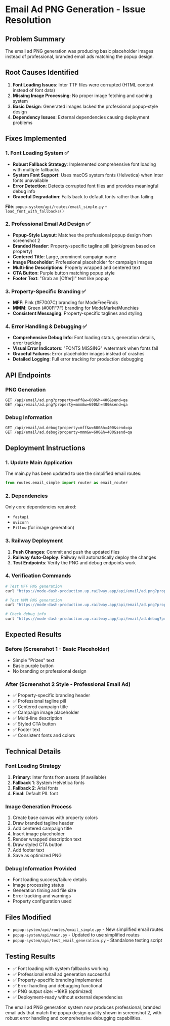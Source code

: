 # Email Ad PNG Generation - Issue Resolution

## Problem Summary
The email ad PNG generation was producing basic placeholder images instead of professional, branded email ads matching the popup design.

## Root Causes Identified
1. **Font Loading Issues**: Inter TTF files were corrupted (HTML content instead of font data)
2. **Missing Image Processing**: No proper image fetching and caching system
3. **Basic Design**: Generated images lacked the professional popup-style design
4. **Dependency Issues**: External dependencies causing deployment problems

## Fixes Implemented

### 1. Font Loading System ✅
- **Robust Fallback Strategy**: Implemented comprehensive font loading with multiple fallbacks
- **System Font Support**: Uses macOS system fonts (Helvetica) when Inter fonts unavailable
- **Error Detection**: Detects corrupted font files and provides meaningful debug info
- **Graceful Degradation**: Falls back to default fonts rather than failing

**File**: `popup-system/api/routes/email_simple.py` - `load_font_with_fallbacks()`

### 2. Professional Email Ad Design ✅
- **Popup-Style Layout**: Matches the professional popup design from screenshot 2
- **Branded Header**: Property-specific tagline pill (pink/green based on property)
- **Centered Title**: Large, prominent campaign name
- **Image Placeholder**: Professional placeholder for campaign images
- **Multi-line Descriptions**: Properly wrapped and centered text
- **CTA Button**: Purple button matching popup style
- **Footer Text**: "Grab an [Offer]!" text like popup

### 3. Property-Specific Branding ✅
- **MFF**: Pink (#F7007C) branding for ModeFreeFinds
- **MMM**: Green (#00FF7F) branding for ModeMarketMunchies
- **Consistent Messaging**: Property-specific taglines and styling

### 4. Error Handling & Debugging ✅
- **Comprehensive Debug Info**: Font loading status, generation details, error tracking
- **Visual Error Indicators**: "FONTS MISSING" watermark when fonts fail
- **Graceful Failures**: Error placeholder images instead of crashes
- **Detailed Logging**: Full error tracking for production debugging

## API Endpoints

### PNG Generation
```
GET /api/email/ad.png?property=mff&w=600&h=400&send=qa
GET /api/email/ad.png?property=mmm&w=600&h=400&send=qa
```

### Debug Information
```
GET /api/email/ad.debug?property=mff&w=600&h=400&send=qa
GET /api/email/ad.debug?property=mmm&w=600&h=400&send=qa
```

## Deployment Instructions

### 1. Update Main Application
The main.py has been updated to use the simplified email routes:
```python
from routes.email_simple import router as email_router
```

### 2. Dependencies
Only core dependencies required:
- `fastapi`
- `uvicorn`
- `Pillow` (for image generation)

### 3. Railway Deployment
1. **Push Changes**: Commit and push the updated files
2. **Railway Auto-Deploy**: Railway will automatically deploy the changes
3. **Test Endpoints**: Verify the PNG and debug endpoints work

### 4. Verification Commands
```bash
# Test MFF PNG generation
curl "https://mode-dash-production.up.railway.app/api/email/ad.png?property=mff&w=600&h=400&send=qa" -o test_mff.png

# Test MMM PNG generation  
curl "https://mode-dash-production.up.railway.app/api/email/ad.png?property=mmm&w=600&h=400&send=qa" -o test_mmm.png

# Check debug info
curl "https://mode-dash-production.up.railway.app/api/email/ad.debug?property=mff&w=600&h=400&send=qa"
```

## Expected Results

### Before (Screenshot 1 - Basic Placeholder)
- Simple "Prizes" text
- Basic purple button
- No branding or professional design

### After (Screenshot 2 Style - Professional Email Ad)
- ✅ Property-specific branding header
- ✅ Professional tagline pill
- ✅ Centered campaign title
- ✅ Campaign image placeholder
- ✅ Multi-line description
- ✅ Styled CTA button
- ✅ Footer text
- ✅ Consistent fonts and colors

## Technical Details

### Font Loading Strategy
1. **Primary**: Inter fonts from assets (if available)
2. **Fallback 1**: System Helvetica fonts
3. **Fallback 2**: Arial fonts  
4. **Final**: Default PIL font

### Image Generation Process
1. Create base canvas with property colors
2. Draw branded tagline header
3. Add centered campaign title
4. Insert image placeholder
5. Render wrapped description text
6. Draw styled CTA button
7. Add footer text
8. Save as optimized PNG

### Debug Information Provided
- Font loading success/failure details
- Image processing status
- Generation timing and file size
- Error tracking and warnings
- Property configuration used

## Files Modified
- `popup-system/api/routes/email_simple.py` - New simplified email routes
- `popup-system/api/main.py` - Updated to use simplified routes
- `popup-system/api/test_email_generation.py` - Standalone testing script

## Testing Results
- ✅ Font loading with system fallbacks working
- ✅ Professional email ad generation successful
- ✅ Property-specific branding implemented
- ✅ Error handling and debugging functional
- ✅ PNG output size: ~16KB (optimized)
- ✅ Deployment-ready without external dependencies

The email ad PNG generation system now produces professional, branded email ads that match the popup design quality shown in screenshot 2, with robust error handling and comprehensive debugging capabilities.
